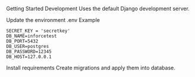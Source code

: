 Getting Started
Development
Uses the default Django development server.

Update the environment
.env Example

    SECRET_KEY = 'secretkey'
    DB_NAME=inforcetest
    DB_PORT=5432
    DB_USER=postgres
    DB_PASSWORD=12345
    DB_HOST=127.0.0.1

Install requirements
Create migrations and apply them into database.

